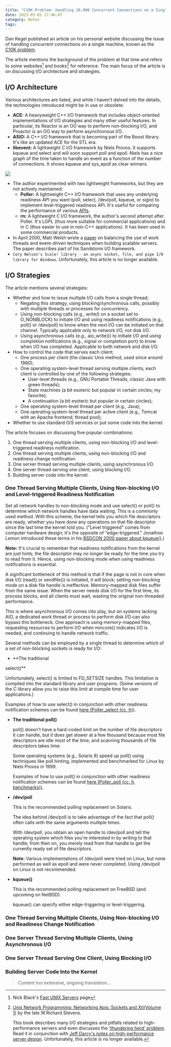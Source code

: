 ```yaml
---
title: "C10K Problem: Handling 10,000 Concurrent Connections on a Single Machine"
date: 2023-03-01 17:46:47
category: Notes
tags:
---
```


Dan Kegel published an article on his personal website discussing the issue of handling concurrent connections on a single machine, known as the [C10K problem](http://www.kegel.com/c10k.html).

The article mentions the background of the problem at that time and refers to some websites[^1] and books[^2] for reference. The main focus of the article is on discussing I/O architecture and strategies.

[^1]: Nick Black's [Fast UNIX Servers](https://nick-black.com/dankwiki/index.php/Network_servers) page

[^2]: [Unix Network Programming: Networking Apis: Sockets and Xti(Volume 1)](http://www.amazon.com/exec/obidos/ASIN/013490012X/) by the late W.Richard Stevens.

    This book describes many I/O strategies and pitfalls related to high-performance servers and even discusses the ['thundering herd' problem](http://www.citi.umich.edu/projects/linux-scalability/reports/accept.html). Read it in conjunction with [Jeff Darcy's notes on high-performance server design](http://pl.atyp.us/content/tech/servers.html). Unfortunately, this article is no longer available.

<!-- more -->

## I/O Architecture

Various architectures are listed, and while I haven't delved into the details, the technologies introduced might be in use or obsolete:

* **ACE:** A heavyweight C++ I/O framework that includes object-oriented implementations of I/O strategies and many other useful features. In particular, its Reactor is an OO way to perform non-blocking I/O, and Proactor is an OO way to perform asynchronous I/O.
* **ASIO:** A C++ I/O framework that is becoming part of the Boost library. It's like an updated ACE for the STL era.
* **libevent:** A lightweight C I/O framework by Niels Provos. It supports kqueue and select and will soon support poll and epoll. Niels has a nice graph of the time taken to handle an event as a function of the number of connections. It shows kqueue and sys_epoll as clear winners.

![](https://monkey.org/~provos/libevent/libevent-benchmark.jpg)

* The author experimented with two lightweight frameworks, but they are not actively maintained:
  * **Poller:** A lightweight C++ I/O framework that uses any underlying readiness API you want (poll, select, /dev/poll, kqueue, or sigio) to implement level-triggered readiness API. It's useful for comparing the performance of various [APIs](http://www.kegel.com/dkftpbench/Poller_bench.html).
  * **rn:** A lightweight C I/O framework, the author's second attempt after Poller. It's LGPL (thus more suitable for commercial applications) and in C (thus easier to use in non-C++ applications). It has been used in some commercial products.
* In April 2000, Matt Welsh wrote a [paper](http://www.cs.berkeley.edu/~mdw/papers/events.pdf) on balancing the use of work threads and event-driven techniques when building scalable servers. The paper describes part of his Sandstorm I/O framework.
* `Cory Nelson's Scale! library - an async socket, file, and pipe I/O library for Windows`. Unfortunately, this article is no longer available.

## I/O Strategies

The article mentions several strategies:

* Whether and how to issue multiple I/O calls from a single thread;
  * Negating this strategy, using blocking/synchronous calls, possibly with multiple threads or processes for concurrency.
  * Using non-blocking calls (e.g., write() on a socket set to O_NONBLOCK) to initiate I/O and using readiness notifications (e.g., poll() or /dev/poll) to know when the next I/O can be initiated on that channel. Typically applicable only to network I/O, not disk I/O.
  * Using asynchronous calls (e.g., aio_write()) to initiate I/O and using completion notifications (e.g., signal or completion port) to know when I/O has completed. Applicable to both network and disk I/O.
* How to control the code that serves each client;
  * One process per client (the classic Unix method, used since around 1980);
  * One operating system-level thread serving multiple clients; each client is controlled by one of the following strategies:
    * User-level threads (e.g., GNU Portable Threads, classic Java with green threads);
    * State machines (a bit esoteric but popular in certain circles; my favorite);
    * A continuation (a bit esoteric but popular in certain circles);
  * One operating system-level thread per client (e.g., Java);
  * One operating system-level thread per active client (e.g., Tomcat with an Apache frontend; thread pool);
* Whether to use standard O/S services or put some code into the kernel.

The article focuses on discussing five popular combinations:

1. One thread serving multiple clients, using non-blocking I/O and level-triggered readiness notification.
2. One thread serving multiple clients, using non-blocking I/O and readiness change notification.
3. One server thread serving multiple clients, using asynchronous I/O.
4. One server thread serving one client, using blocking I/O.
5. Building server code into the kernel.

### One Thread Serving Multiple Clients, Using Non-blocking I/O and Level-triggered Readiness Notification

Set all network handles to non-blocking mode and use select() or poll() to determine which network handles have data waiting. This is a commonly used method. With this scheme, the kernel tells you which file descriptors are ready, whether you have done any operations on that file descriptor since the last time the kernel told you. ("Level triggered" comes from computer hardware design; it's the opposite of "edge-triggered." Jonathon Lemon introduced these terms in his [BSDCON 2000 paper about kqueue()](https://people.freebsd.org/~jlemon/papers/kqueue.pdf).)

**Note:** It's crucial to remember that readiness notifications from the kernel are just hints; the file descriptor may no longer be ready for the time you try to read from it. Hence, using non-blocking mode when using readiness notifications is essential.

A significant bottleneck of this method is that if the page is not in core when disk I/O (read() or sendfile()) is initiated, it will block; setting non-blocking mode on a disk file handle is ineffective. Memory-mapped disk files suffer from the same issue. When the server needs disk I/O for the first time, its process blocks, and all clients must wait, wasting the original non-threaded performance.

This is where asynchronous I/O comes into play, but on systems lacking AIO, a dedicated work thread or process to perform disk I/O can also bypass this bottleneck. One approach is using memory-mapped files, requesting resources to perform I/O when mincore() indicates I/O is needed, and continuing to handle network traffic.

Several methods can be employed by a single thread to determine which of a set of non-blocking sockets is ready for I/O:

* **The traditional

 select()**

  Unfortunately, select() is limited to FD_SETSIZE handles. This limitation is compiled into the standard library and user programs. (Some versions of the C library allow you to raise this limit at compile time for user applications.)

  Examples of how to use select() in conjunction with other readiness notification schemes can be found [here (Poller_select (cc, h))](http://www.kegel.com/dkftpbench/doc/Poller_select.html).

* **The traditional poll()**
  
  poll() doesn't have a hard-coded limit on the number of file descriptors it can handle, but it does get slower at a few thousand because most file descriptors are idle most of the time, and scanning thousands of file descriptors takes time.

  Some operating systems (e.g., Solaris 8) speed up poll() using techniques like poll hinting, implemented and benchmarked for Linux by Niels Provos in 1999.

  Examples of how to use poll() in conjunction with other readiness notification schemes can be found [here (Poller_poll (cc, h, benchmarks))](http://www.kegel.com/dkftpbench/doc/Poller_poll.html).

* **/dev/poll**

  This is the recommended polling replacement on Solaris.

  The idea behind /dev/poll is to take advantage of the fact that poll() often calls with the same arguments multiple times.

  With /dev/poll, you obtain an open handle to /dev/poll and tell the operating system which files you're interested in by writing to that handle; from then on, you merely read from that handle to get the currently ready set of file descriptors.

  **Note:** Various implementations of /dev/poll were tried on Linux, but none performed as well as epoll and were never completed. Using /dev/poll on Linux is not recommended.

* **kqueue()**

  This is the recommended polling replacement on FreeBSD (and upcoming on NetBSD).

  kqueue() can specify either edge-triggering or level-triggering.

### One Thread Serving Multiple Clients, Using Non-blocking I/O and Readiness Change Notification
### One Server Thread Serving Multiple Clients, Using Asynchronous I/O
### One Server Thread Serving One Client, Using Blocking I/O
### Building Server Code Into the Kernel

> Content too extensive, ongoing translation...